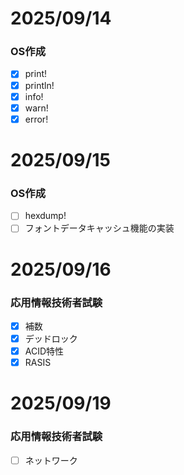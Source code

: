# 2025/09/14
### OS作成
- [x] print!
- [x] println!
- [x] info!
- [x] warn!
- [x] error!

# 2025/09/15
### OS作成
- [ ] hexdump!
- [ ] フォントデータキャッシュ機能の実装

# 2025/09/16
### 応用情報技術者試験
- [x] 補数
- [x] デッドロック
- [x] ACID特性
- [x] RASIS

# 2025/09/19
### 応用情報技術者試験
- [ ] ネットワーク

